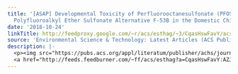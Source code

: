```yaml
---
title: '[ASAP] Developmental Toxicity of Perfluorooctanesulfonate (PFOS) and Its Chlorinated
  Polyfluoroalkyl Ether Sulfonate Alternative F-53B in the Domestic Chicken'
date: '2018-10-24'
linkTitle: http://feedproxy.google.com/~r/acs/esthag/~3/CqasHswFavY/acs.est.8b04749
source: 'Environmental Science & Technology: Latest Articles (ACS Publications)'
description: |-
  <p><img src="https://pubs.acs.org/appl/literatum/publisher/achs/journals/content/esthag/0/esthag.ahead-of-print/acs.est.8b04749/20181024/images/medium/es-2018-04749n_0003.gif" alt="TOC Graphic"/></p><div><cite>Environmental Science & Technology</cite></div><div>DOI: 10.1021/acs.est.8b04749</div><div class="feedflare">
  <a href="http://feeds.feedburner.com/~ff/acs/esthag?a=CqasHswFavY:AZJ6HCKAx0Y:yIl2AUoC8zA"><img src="http://feeds.feedburner.com/~ff/acs/esthag?d=yIl2AUoC8zA" border="0"></img></a>
---
```

